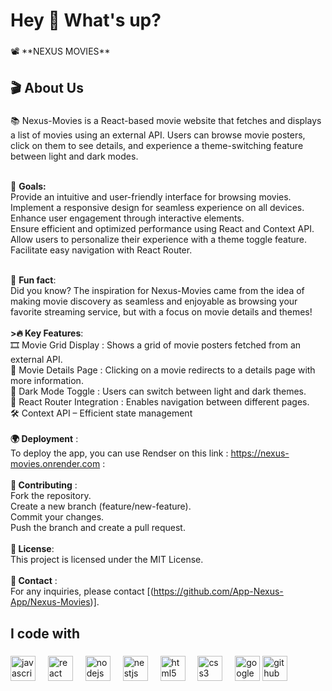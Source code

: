 <h1 align="left">Hey 👋 What's up?</h1>

###

<p align="left">📽️ **NEXUS MOVIES** </p>

###

<h2 align="left">🎬 About Us</h2>

###

<p align="left">📚 Nexus-Movies is a React-based movie website that fetches and displays a list of movies using an external API. Users can browse movie posters, click on them to see details, and experience a theme-switching feature between light and dark modes.<br><br>

🎯 **Goals:** <br>Provide an intuitive and user-friendly interface for browsing movies.<br>Implement a responsive design for seamless experience on all devices.<br>Enhance user engagement through interactive elements.<br>Ensure efficient and optimized performance using React and Context API.<br>Allow users to personalize their experience with a theme toggle feature.<br>Facilitate easy navigation with React Router.<br><br>

🎲 **Fun fact**:<br>Did you know? The inspiration for Nexus-Movies came from the idea of making movie discovery as seamless and enjoyable as browsing your favorite streaming service, but with a focus on movie details and themes!<br><br>**>🔥 Key Features**:<br>🎞️ Movie Grid Display : Shows a grid of movie posters fetched from an external API.<br>🧐 Movie Details Page : Clicking on a movie redirects to a details page with more information.<br>🌙 Dark Mode Toggle : Users can switch between light and dark themes.<br>🚀 React Router Integration : Enables navigation between different pages.<br>🛠 Context API – Efficient state management<br><br>**🌍 Deployment** :<br>To deploy the app, you can use Rendser on this link : https://nexus-movies.onrender.com :<br><br>**🤝 Contributing** :<br>Fork the repository.<br>Create a new branch (feature/new-feature).<br>Commit your changes.<br>Push the branch and create a pull request.<br><br>**📜 License**:<br>This project is licensed under the MIT License.<br><br>**📩 Contact** :<br>For any inquiries, please contact [(https://github.com/App-Nexus-App/Nexus-Movies)].</p>

###

<h2 align="left">I code with</h2>

###

<div align="left">
  <img src="https://cdn.jsdelivr.net/gh/devicons/devicon/icons/javascript/javascript-original.svg" height="40" alt="javascript logo"  />
  <img width="12" />
  <img src="https://cdn.jsdelivr.net/gh/devicons/devicon/icons/react/react-original.svg" height="40" alt="react logo"  />
  <img width="12" />
  <img src="https://cdn.jsdelivr.net/gh/devicons/devicon/icons/nodejs/nodejs-original.svg" height="40" alt="nodejs logo"  />
  <img width="12" />
  <img src="https://cdn.jsdelivr.net/gh/devicons/devicon/icons/nestjs/nestjs-original.svg" height="40" alt="nestjs logo"  />
  <img width="12" />
  <img src="https://cdn.jsdelivr.net/gh/devicons/devicon/icons/html5/html5-original.svg" height="40" alt="html5 logo"  />
  <img width="12" />
  <img src="https://cdn.jsdelivr.net/gh/devicons/devicon/icons/css3/css3-original.svg" height="40" alt="css3 logo"  />
  <img width="12" />
  <img src="https://cdn.jsdelivr.net/gh/devicons/devicon/icons/google/google-original.svg" height="40" alt="google logo"  />
  <img src="https://cdn.jsdelivr.net/gh/devicons/devicon/icons/github/github-original.svg" height="40" alt="github logo"  />
</div>

###
